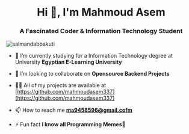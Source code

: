 
<h1 align="center">Hi 👋, I'm Mahmoud Asem</h1>
<h3 align="center">A Fascinated Coder & Information Technology Student</h3>
<p align="left"> <img src="https://komarev.com/ghpvc/?username=salmandabbakuti" alt="salmandabbakuti" /> </p>

- 🔭 I’m currently studying for a Information Technology degree at University **Egyptian E-Learning University**

- 👯 I’m looking to collaborate on **Opensource Backend Projects**

- 👨‍💻 All of my projects are available at [https://github.com/mahmoudasem337](https://github.com/mahmoudasem337)

- 📫 How to reach me **ma9458596@gmail.cofm**

- ⚡ Fun fact **I know all Programming Memes🤩**

